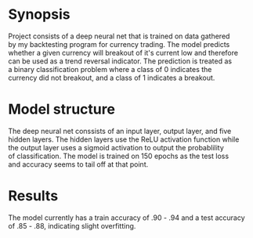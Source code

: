 # Synopsis
Project consists of a deep neural net that is trained on data gathered  
by my backtesting program for currency trading. The model predicts  
whether a given currency will breakout of it's current low and therefore  
can be used as a trend reversal indicator. The prediction is treated as  
a binary classification problem where a class of 0 indicates the  
currency did not breakout, and a class of 1 indicates a breakout.

# Model structure
The deep neural net conssists of an input layer, output layer, and five  
hidden layers. The hidden layers use the ReLU activation function while  
the output layer uses a sigmoid activation to output the probablility  
of classification. The model is trained on 150 epochs as the test loss  
and accuracy seems to tail off at that point. 

# Results
The model currently has a train accuracy of .90 - .94 and a test accuracy  
of .85 - .88, indicating slight overfitting. 
